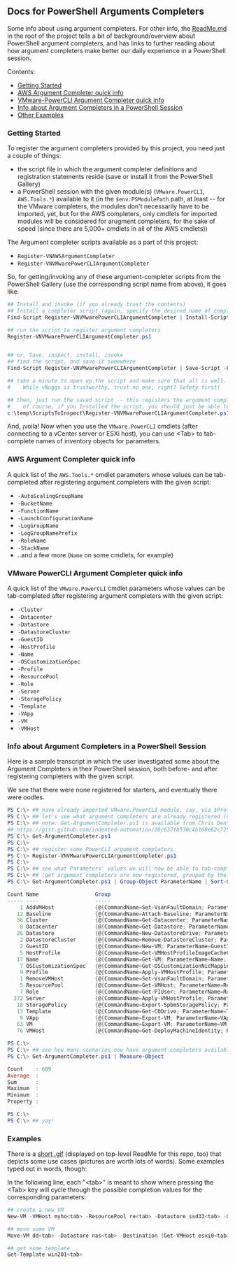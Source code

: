 ## Docs for PowerShell Arguments Completers
Some info about using argument completers.  For other info, the [ReadMe.md](../ReadMe.md) in the root of the project tells a bit of background/overview about PowerShell argument completers, and has links to further reading about how argument completers make better our daily experience in a PowerShell session.

Contents:

- [Getting Started](#gettingStarted)
- [AWS Argument Completer quick info](#AWS-Argument-Completer-quick-info)
- [VMware-PowerCLI Argument Completer quick info](#VMware-PowerCLI-Argument-Completer-quick-info)
- [Info about Argument Completers in a PowerShell Session](#infoAboutArgCompleterInPSSession)
- [Other Examples](#otherExamples)


<a id="gettingStarted"></a>
### Getting Started
To register the argument completers provided by this project, you need just a couple of things:
- the script file in which the argument completer definitions and registration statements reside (save or install it from the PowerShell Gallery)
- a PowerShell session with the given module(s) (`VMware.PowerCLI`, `AWS.Tools.*`) available to it (in the `$env:PSModulePath` path, at least -- for the VMware completers, the modules don't necessarily have to be imported, yet, but for the AWS completers, only cmdlets for imported modules will be considered for arugment completers, for the sake of speed (since there are 5,000+ cmdlets in all of the AWS cmdlets))

The Argument completer scripts available as a part of this project:
- `Register-VNAWSArgumentCompleter`
- `Register-VNVMwarePowerCLIArgumentCompleter`

So, for getting/invoking any of these argument-completer scripts from the PowerShell Gallery (use the corresponding script name from above), it goes like:
``` PowerShell
## Install and invoke (if you already trust the contents)
## Install a completer script (again, specify the desired name of completer script)
Find-Script Register-VNVMwarePowerCLIArgumentCompleter | Install-Script

## run the script to register argument completers
Register-VNVMwarePowerCLIArgumentCompleter.ps1


## or, Save, inspect, install, invoke
## find the script, and save it somewhere
Find-Script Register-VNVMwarePowerCLIArgumentCompleter | Save-Script -Path c:\temp\ScriptsToInspect\

## take a minute to open up the script and make sure that all is well.
#    While vNuggs is trustworthy, trust no one, right? Safety first!

## then, just run the saved script -- this registers the argument completers in the current PowerShell session
#    of course, if you Installed the script, you should just be able to call the script by name, without an explicit path
c:\temp\ScriptsToInspect\Register-VNVMwarePowerCLIArgumentCompleter.ps1
```

And, ¡voila! Now when you use the `VMware.PowerCLI` cmdlets (after connecting to a vCenter server or ESXi host), you can use \<Tab> to tab-complete names of inventory objects for parameters.

### AWS Argument Completer quick info
A quick list of the `AWS.Tools.*` cmdlet parameters whose values can be tab-completed after registering argument completers with the given script:

- `-AutoScalingGroupName`
- `-BucketName`
- `-FunctionName`
- `-LaunchConfigurationName`
- `-LogGroupName`
- `-LogGroupNamePrefix`
- `-RoleName`
- `-StackName`
- ..and a few more (`Name` on some cmdlets, for example)

### VMware PowerCLI Argument Completer quick info
A quick list of the `VMware.PowerCLI` cmdlet parameters whose values can be tab-completed after registering argument completers with the given script:

- `-Cluster`
- `-Datacenter`
- `-Datastore`
- `-DatastoreCluster`
- `-GuestID`
- `-HostProfile`
- `-Name`
- `-OSCustomizationSpec`
- `-Profile`
- `-ResourcePool`
- `-Role`
- `-Server`
- `-StoragePolicy`
- `-Template`
- `-VApp`
- `-VM`
- `-VMHost`

<a id="infoAboutArgCompleterInPSSession"></a>
### Info about Argument Completers in a PowerShell Session
Here is a sample transcript in which the user investigated some about the Argument Completers in their PowerShell session, both before- and after registering completers with the given script.

We see that there were none registered for starters, and eventually there were oodles.

``` PowerShell
PS C:\> ## have already imported VMware.PowerCLI module, say, via $Profile
PS C:\> ## let's see what argument completers are already registered (none, yet)
PS C:\> ## note: Get-ArgumentCompleter.ps1 is available from Chris Dent's Gist at
## https://gist.github.com/indented-automation/26c637fb530c4b168e62c72582534f5b
PS C:\> Get-ArgumentCompleter.ps1
PS C:\>
PS C:\> ## register some PowerCLI argument completers
PS C:\> Register-VNVMwarePowerCLIArgumentCompleter.ps1
PS C:\>
PS C:\> ## see what Parameters' values we will now be able to tab-complete!
PS C:\> ## (get argument completers are now registered, grouped by the Parameter name)
PS C:\> Get-ArgumentCompleter.ps1 | Group-Object ParameterName | Sort-Object -Property Name

Count Name                  Group
----- ----                  -----
    1 AddVMHost             {@{CommandName=Set-VsanFaultDomain; ParameterName=AddVMHost; Definition=...
   12 Baseline              {@{CommandName=Attach-Baseline; ParameterName=Baseline; Definition=...
   36 Cluster               {@{CommandName=Get-Datacenter; ParameterName=Cluster; Definition=...
    8 Datacenter            {@{CommandName=Get-Datastore; ParameterName=Datacenter; Definition=...
   26 Datastore             {@{CommandName=New-DatastoreDrive; ParameterName=Datastore; Definition=...
    2 DatastoreCluster      {@{CommandName=Remove-DatastoreCluster; ParameterName=DatastoreCluster; Definition=...
    2 GuestID               {@{CommandName=New-VM; ParameterName=GuestID; Definition=...
    5 HostProfile           {@{CommandName=Get-VMHostProfileImageCacheConfiguration; ParameterName=HostProfile; ...
   17 Name                  {@{CommandName=Get-VM; ParameterName=Name; Definition=...
    7 OSCustomizationSpec   {@{CommandName=Get-OSCustomizationNicMapping; ParameterName=OSCustomizationSpec; Def...
    9 Profile               {@{CommandName=Apply-VMHostProfile; ParameterName=Profile; Definition=...
    1 RemoveVMHost          {@{CommandName=Set-VsanFaultDomain; ParameterName=RemoveVMHost; Definition=...
    5 ResourcePool          {@{CommandName=Get-VMHost; ParameterName=ResourcePool; Definition=...
    7 Role                  {@{CommandName=Get-PIUser; ParameterName=Role; Definition=...
  372 Server                {@{CommandName=Apply-VMHostProfile; ParameterName=Server; Definition=...
   18 StoragePolicy         {@{CommandName=Export-SpbmStoragePolicy; ParameterName=StoragePolicy; Definition=...
   13 Template              {@{CommandName=Get-CDDrive; ParameterName=Template; Definition=...
    9 VApp                  {@{CommandName=Export-VM; ParameterName=VApp; Definition=...
   63 VM                    {@{CommandName=Export-VM; ParameterName=VM; Definition=...
   76 VMHost                {@{CommandName=Get-DeployMachineIdentity; ParameterName=VMHost; Definition=...

PS C:\>
PS C:\> ## see how many scenarios now have argument completers available, if we want to use them
PS C:\> Get-ArgumentCompleter.ps1 | Measure-Object

Count    : 689
Average  :
Sum      :
Maximum  :
Minimum  :
Property :

PS C:\>
PS C:\> ## yay!
```

<a id="otherExamples"></a>
### Examples
There is a [short .gif](resources/ArgCompleterDemo_Keystrokes.gif) (displayed on top-level ReadMe for this repo, too) that depicts some use cases (pictures are worth lots of words).  Some examples typed out in words, though:

In the following line, each "\<tab>" is meant to show where pressing the \<Tab> key will cycle through the possible completion values for the corresponding parameters:
``` PowerShell
## create a new VM
New-VM -VMHost myho<tab> -ResourcePool re<tab> -Datastore ssd33<tab> -GuestId windows<tab>  -OSCustomizationSpec win<tab> -StoragePolicy VVol<tab> -Server vcent<tab> -Name mynewvm0 ...

## move some VM
Move-VM dd<tab> -Datastore nas<tab> -Destination (Get-VMHost esxi0<tab>)

## get some template
Get-Template win201<tab>
```
